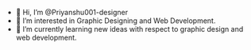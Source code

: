 - 👋 Hi, I’m @Priyanshu001-designer
- 👀 I’m interested in Graphic Designing and Web Development.
- 🌱 I’m currently learning new ideas with respect to graphic design and web development.



